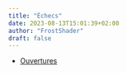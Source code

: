 ```yaml
---
title: "Échecs"
date: 2023-08-13T15:01:39+02:00
author: "FrostShader"
draft: false
---
```


- [Ouvertures](https://frostshader.github.io/chess-openings/)